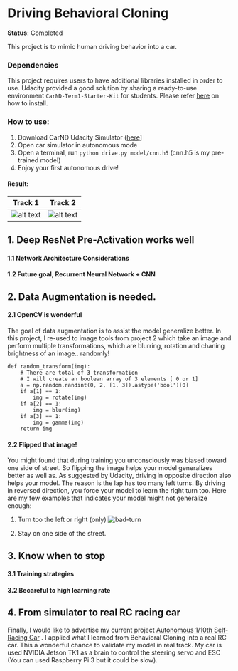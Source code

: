 Driving Behavioral Cloning
==========================

**Status**: Completed

This project is to mimic human driving behavior into a car. 



### Dependencies

This project requires users to have additional libraries installed in order to use. Udacity provided a good solution by sharing  a ready-to-use environment `CarND-Term1-Starter-Kit` for students. Please refer [here](https://github.com/udacity/CarND-Term1-Starter-Kit/blob/master/doc/configure_via_anaconda.md) on how to install.

### How to use:

1. Download CarND Udacity Simulator ([here]()]
2. Open car simulator in autonomous mode
3. Open a terminal, run `python drive.py model/cnn.h5` (cnn.h5 is my pre-trained model)
4. Enjoy your first autonomous drive!

#### Result:

| Track 1       | Track 2       | 
| ------------- |---------------|
| ![alt text](https://github.com/dat-ai/behavioral-cloning/blob/master/docs/track1.gif)      | ![alt text](https://github.com/dat-ai/behavioral-cloning/blob/master/docs/track2.gif)|

    
## 1. Deep ResNet Pre-Activation works well

#### 1.1 Network Architecture Considerations

#### 1.2 Future goal, Recurrent Neural Network + CNN

## 2. Data Augmentation is needed.

#### 2.1 OpenCV is wonderful
The goal of data augmentation is to assist the model generalize better. In this project, I re-used to image tools from project 2 which take an image and perform multiple transformations, which are blurring, rotation and chaning brightness of an image.. randomly!
```shell
def random_transform(img):
    # There are total of 3 transformation
    # I will create an boolean array of 3 elements [ 0 or 1]
    a = np.random.randint(0, 2, [1, 3]).astype('bool')[0]
    if a[1] == 1:
        img = rotate(img)
    if a[2] == 1:
        img = blur(img)
    if a[3] == 1:
        img = gamma(img)
    return img
```
#### 2.2 Flipped that image!

You might found that during training you unconsciously was biased toward one side of street. So flipping the image helps your model generalizes better as well as. As suggested by Udacity, driving in opposite direction also helps your model. The reason is the lap has too many left turns. By driving in reversed direction, you force your model to learn the right turn too. Here are my few examples that indicates your model might not generalize enough:

1. Turn too the left or right (only)
![bad-turn]()

2. Stay on one side of the street.

## 3. Know when to stop
#### 3.1 Training strategies
#### 3.2 Becareful to high learning rate

## 4. From simulator to real RC racing car

Finally, I would like to advertise my current project [Autonomous 1/10th Self-Racing Car](https://github.com/dat-ai/jetson-car) . I applied  what I learned from Behavioral Cloning into a real RC car. This a wonderful chance to validate my model in real track. My car is used NVIDIA Jetson TK1 as a brain to control the steering servo and ESC (You can used Raspberry Pi 3 but it could be slow).
